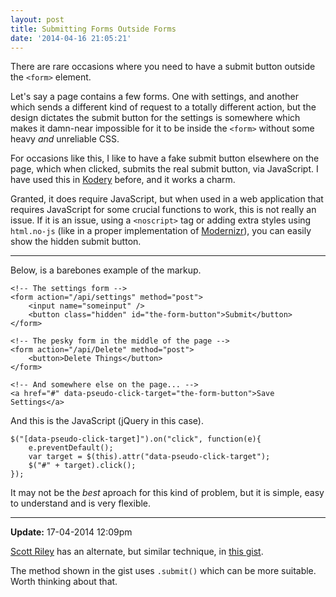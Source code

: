 ```yaml
---
layout: post
title: Submitting Forms Outside Forms
date: '2014-04-16 21:05:21'
---
```


There are rare occasions where you need to have a submit button outside the `<form>` element.

Let's say a page contains a few forms. One with settings, and another which sends a different kind of request to a totally different action, but the design dictates the submit button for the settings is somewhere which makes it damn-near impossible for it to be inside the `<form>` without some heavy *and* unreliable CSS.

For occasions like this, I like to have a fake submit button elsewhere on the page, which when clicked, submits the real submit button, via JavaScript. I have used this in [Kodery](http://kodery.com) before, and it works a charm.

Granted, it does require JavaScript, but when used in a web application that requires JavaScript for some crucial functions to work, this is not really an issue. If it is an issue, using a `<noscript>` tag or adding extra styles using `html.no-js` (like in a proper implementation of [Modernizr](http://modernizr.com/)), you can easily show the hidden submit button.

---

Below, is a barebones example of the markup.

```language-html
<!-- The settings form -->
<form action="/api/settings" method="post">
	<input name="someinput" />
    <button class="hidden" id="the-form-button">Submit</button>
</form>

<!-- The pesky form in the middle of the page -->
<form action="/api/Delete" method="post">
    <button>Delete Things</button>
</form>

<!-- And somewhere else on the page... -->
<a href="#" data-pseudo-click-target="the-form-button">Save Settings</a>
```

And this is the JavaScript (jQuery in this case).

```language-js
$("[data-pseudo-click-target]").on("click", function(e){
    e.preventDefault();
    var target = $(this).attr("data-pseudo-click-target");
    $("#" + target).click();
});
```

It may not be the *best* aproach for this kind of problem, but it is simple, easy to understand and is very flexible.

---

**Update:** 17-04-2014 12:09pm

[Scott Riley](https://twitter.com/scott_riley/) has an alternate, but similar technique, in [this gist](https://gist.github.com/anonymous/10974464).

The method shown in the gist uses `.submit()` which can be more suitable. Worth thinking about that.